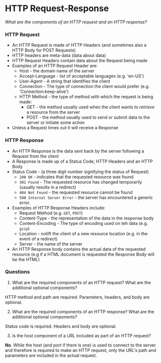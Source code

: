# HTTP Request-Response

*What are the components of an HTTP request and an HTTP response?*

### HTTP Request

  * An HTTP Request is made of HTTP Headers (and sometimes also a HTTP Body for POST Requests)
  * HTTP headers are meta-data (data about data)
  * HTTP Request Headers contain data about the Request being made
  * Examples of an HTTP Request Header are:
    * Host - the domain name of the server
    * Accept-Language - list of acceptable languages (e.g. 'en-US')
    * User-Agent - A string that identifies the client
    * Connection - The type of connection the client would prefer (e.g. 'Connection:keep-alive')
    * HTTP Method - the type of method with which the request is being made:
      * GET - the method usually used when the client wants to *retrieve* a resource from the server
      * POST - the method usually used to send or submit data to the server or initiate some action
  * Unless a Request times out it will receive a Response

### HTTP Response

  * An HTTP Response is the data sent back by the server following a Request from the client
  * A Response is made up of a Status Code, HTTP Headers and an HTTP Body
  * Status Code - (a three digit number signifying the status of Request)
    * `200 OK` - indicates that the requested resource was found
    * `302 Found` - The requested resource has changed temporarily (usually results in a redirect)
    * `404 Not Found` - the requested resource cannot be found
    * `500 Internal Server Error` - the server has encountered a generic error.
  * Examples of HTTP Response Headers include:
    * Request Method (e.g. `GET`, `POST`)
    * Content-Type - the representation of the data in the response body
    * Content-Encoding - The type of encoding used on teh data (e.g. `gzip`)
    * Location - notift the client of a new resource location (e.g. in the event of a redirect)
    * Server - the name of the server
  * An HTTP Response body contains the actual data of the requested resource (e.g if a HTML document is requested the Response Body will be the HTML)

### Questions

1. What are the required components of an HTTP request? What are the additional optional components?

HTTP method and path are required. Parameters, headers, and body are optional.

2. What are the required components of an HTTP response? What are the additional optional components?

Status code is required. Headers and body are optional.

3. Is the host component of a URL included as part of an HTTP request?

**No**. While the host (and port if there is one) is used to connect to the server and therefore is required to make an HTTP request, only the URL's path and parameters are included in the actual request.
